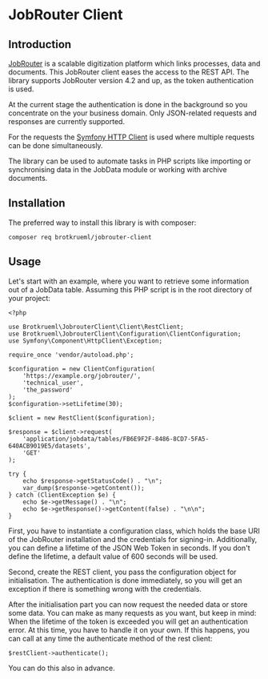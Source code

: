 # JobRouter Client

## Introduction

[JobRouter](https://www.jobrouter.com/) is a scalable digitization platform which links
processes, data and documents. This JobRouter client eases the access to the REST API.
The library supports JobRouter version 4.2 and up, as the token authentication is used.

At the current stage the authentication is done in the background so you concentrate on
the your business domain. Only JSON-related requests and responses are currently supported. 

For the requests the [Symfony HTTP Client](https://symfony.com/doc/current/components/http_client.html)
is used where multiple requests can be done simultaneously.

The library can be used to automate tasks in PHP scripts like importing or synchronising
data in the JobData module or working with archive documents. 

## Installation

The preferred way to install this library is with composer:

    composer req brotkrueml/jobrouter-client

## Usage

Let's start with an example, where you want to retrieve some information out of a JobData
table. Assuming this PHP script is in the root directory of your project:

    <?php
    
    use Brotkrueml\JobrouterClient\Client\RestClient;
    use Brotkrueml\JobrouterClient\Configuration\ClientConfiguration;
    use Symfony\Component\HttpClient\Exception;

    require_once 'vendor/autoload.php';

    $configuration = new ClientConfiguration(
        'https://example.org/jobrouter/',
        'technical_user',
        'the_password'
    );
    $configuration->setLifetime(30);

    $client = new RestClient($configuration);
    
    $response = $client->request(
        'application/jobdata/tables/FB6E9F2F-8486-8CD7-5FA5-640ACB9019E5/datasets',
        'GET'
    );

    try {
        echo $response->getStatusCode() . "\n";
        var_dump($response->getContent());
    } catch (ClientException $e) {
        echo $e->getMessage() . "\n";
        echo $e->getResponse()->getContent(false) . "\n\n";
    }

First, you have to instantiate a configuration class, which holds the base URI of
the JobRouter installation and the credentials for signing-in. Additionally, you can
define a lifetime of the JSON Web Token in seconds. If you don't define the lifetime,
a default value of 600 seconds will be used.

Second, create the REST client, you pass the configuration object for initialisation.
The authentication is done immediately, so you will get an exception if there is
something wrong with the credentials.

After the initialisation part you can now request the needed data or
store some data. You can make as many requests as you want, but keep in
mind: When the lifetime of the token is exceeded you will get an
authentication error. At this time, you have to handle it on your own. If this
happens, you can call at any time the authenticate method of the rest client:

    $restClient->authenticate();

You can do this also in advance.
